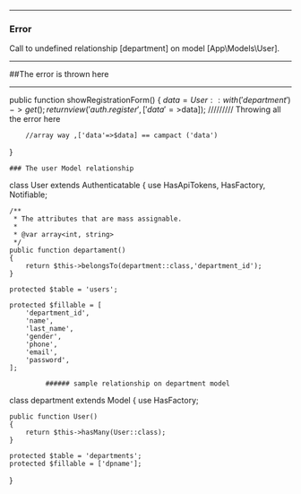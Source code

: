 -----------------------------------------------------------------------------------------------------------------------------------------
  ### Error
Call to undefined relationship [department] on model [App\Models\User].
___________________________________________________________________________
  

##The error is thrown here
___________________________________________________________________________


 public function showRegistrationForm()
    {
        $data = User::with('department')->get();
        return view('auth.register',['data'=>$data]);
   ///////// Throwing all the error here

        //array way ,['data'=>$data] == campact ('data')

        
   }

    ### The user Model relationship


 class User extends Authenticatable
{
    use HasApiTokens, HasFactory, Notifiable;

    /**
     * The attributes that are mass assignable.
     *
     * @var array<int, string>
     */
    public function departament()
    {
        return $this->belongsTo(department::class,'department_id');
    }
     
    protected $table = 'users';

    protected $fillable = [
        'department_id',
        'name',
        'last_name',
        'gender',
        'phone',
        'email',
        'password',
    ];
    
             ###### sample relationship on department model


class department extends Model
{
    use HasFactory;

    public function User()
    {
        return $this->hasMany(User::class);
    }  

    protected $table = 'departments';
    protected $fillable = ['dpname'];
     
   
}

